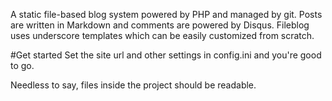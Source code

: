 A static file-based blog system powered by PHP and managed by git. Posts are written in Markdown and comments are powered by Disqus. Fileblog uses underscore templates which can be easily customized from scratch.

#Get started
Set the site url and other settings in config.ini and you're good to go.

Needless to say, files inside the project should be readable.
